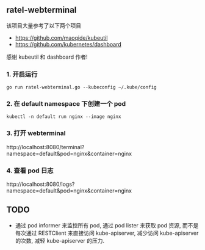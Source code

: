 ## ratel-webterminal



该项目大量参考了以下两个项目

- https://github.com/maoqide/kubeutil
- https://github.com/kubernetes/dashboard

感谢 kubeutil 和 dashboard 作者!



### 1. 开启运行

`go run ratel-webterminal.go --kubeconfig ~/.kube/config`

### 2. 在 default namespace 下创建一个 pod

`kubectl -n default run nginx --image nginx`

### 3. 打开 webterminal

http://localhost:8080/terminal?namespace=default&pod=nginx&container=nginx

### 4. 查看 pod 日志

http://localhost:8080/logs?namespace=default&pod=nginx&container=nginx



## TODO

- 通过 pod informer 来监控所有 pod, 通过 pod lister 来获取 pod 资源, 而不是每次通过 RESTClient 来直接访问 kube-apiserver, 减少访问 kube-apiserver 的次数, 减轻 kube-apiserver 的压力.